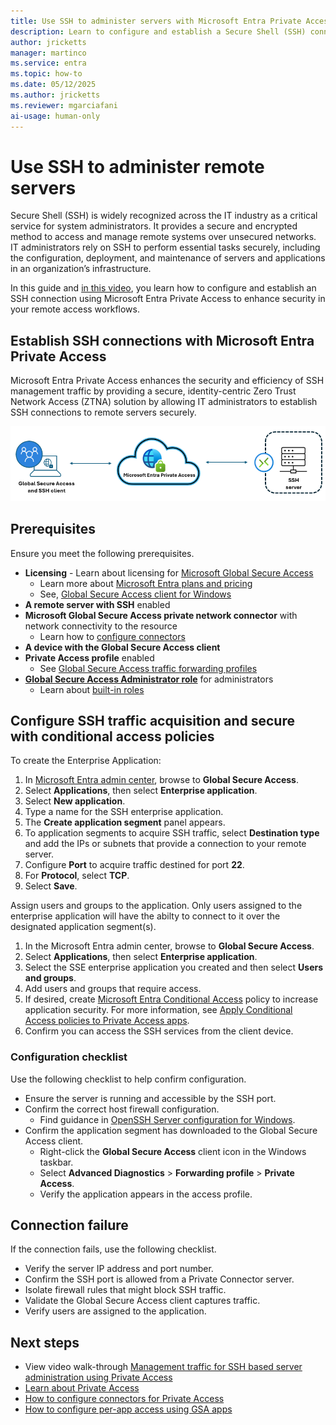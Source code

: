 ```yaml
---
title: Use SSH to administer servers with Microsoft Entra Private Access
description: Learn to configure and establish a Secure Shell (SSH) connection using Microsoft Entra Private Access for enhanced security.
author: jricketts
manager: martinco
ms.service: entra
ms.topic: how-to
ms.date: 05/12/2025
ms.author: jricketts
ms.reviewer: mgarciafani
ai-usage: human-only
---
```


# Use SSH to administer remote servers 

Secure Shell (SSH) is widely recognized across the IT industry as a critical service for system administrators. It provides a secure and encrypted method to access and manage remote systems over unsecured networks.
IT administrators rely on SSH to perform essential tasks securely, including the configuration, deployment, and maintenance of servers and applications in an organization’s infrastructure.
 
In this guide and [in this video](https://www.youtube.com/watch?v=n6gTjAK-Y0Y), you learn how to configure and establish an SSH connection using Microsoft Entra Private Access to enhance security in your remote access workflows.

## Establish SSH connections with Microsoft Entra Private Access

Microsoft Entra Private Access enhances the security and efficiency of SSH management traffic by providing a secure, identity-centric Zero Trust Network Access (ZTNA) solution by allowing IT administrators to establish SSH connections to remote servers securely. 

   ![Diagram of an SSH connection using Private Access.](./media/how-to-manage-ssh-server-administration/ssh-service.png)

## Prerequisites

Ensure you meet the following prerequisites.

* **Licensing** - Learn about licensing for [Microsoft Global Secure Access](overview-what-is-global-secure-access.md)
  * Learn more about [Microsoft Entra plans and pricing](https://aka.ms/azureadlicense)
  * See, [Global Secure Access client for Windows](how-to-install-windows-client.md)
* **A remote server with SSH** enabled
* **Microsoft Global Secure Access private network connector** with network connectivity to the resource
  * Learn how to [configure connectors](how-to-configure-connectors.md)
* **A device with the Global Secure Access client**
* **Private Access profile** enabled
  * See [Global Secure Access traffic forwarding profiles](concept-traffic-forwarding.md)
* **[Global Secure Access Administrator role](/azure/active-directory/roles/permissions-reference)** for administrators
  * Learn about [built-in roles](reference-role-based-permissions.md)

## Configure SSH traffic acquisition and secure with conditional access policies

To create the Enterprise Application:

1. In [Microsoft Entra admin center](https://entra.microsoft.com), browse to **Global Secure Access**.
2. Select **Applications**, then select **Enterprise application**.
3. Select **New application**. 
4. Type a name for the SSH enterprise application.
5. The **Create application segment** panel appears.
6. To application segments to acquire SSH traffic, select **Destination type** and add the IPs or subnets that provide a connection to your remote server. 
7. Configure **Port** to acquire traffic destined for port **22**. 
8. For **Protocol**, select **TCP**. 
0. Select **Save**.

Assign users and groups to the application. Only users assigned to the enterprise application will have the abilty to connect to it over the designated application segment(s).

1. In the Microsoft Entra admin center, browse to **Global Secure Access**.
2. Select **Applications**, then select **Enterprise application**.
3. Select the SSE enterprise application you created and then select **Users and groups**.
4. Add users and groups that require access.
5. If desired, create [Microsoft Entra Conditional Access](../identity/conditional-access/overview.md) policy to increase application security. For more information, see [Apply Conditional Access policies to Private Access apps](how-to-target-resource-private-access-apps.md).
6. Confirm you can access the SSH services from the client device.  

### Configuration checklist

Use the following checklist to help confirm configuration.

* Ensure the server is running and accessible by the SSH port.
* Confirm the correct host firewall configuration.
  * Find guidance in [OpenSSH Server configuration for Windows](/windows-server/administration/OpenSSH/openssh-server-configuration).
* Confirm the application segment has downloaded to the Global Secure Access client.
  *  Right-click the **Global Secure Access** client icon in the Windows taskbar.
  * Select **Advanced Diagnostics** > **Forwarding profile** > **Private Access**.
  * Verify the application appears in the access profile.

## Connection failure

If the connection fails, use the following checklist.

* Verify the server IP address and port number. 
* Confirm the SSH port is allowed from a Private Connector server. 
* Isolate firewall rules that might block SSH traffic. 
* Validate the Global Secure Access client captures traffic. 
* Verify users are assigned to the application. 

## Next steps

* View video walk-through [Management traffic for SSH based server administration using Private Access](https://www.youtube.com/watch?v=n6gTjAK-Y0Y)
* [Learn about Private Access](concept-private-access.md)
* [How to configure connectors for Private Access](how-to-configure-connectors.md)
* [How to configure per-app access using GSA apps](how-to-configure-per-app-access.md)
